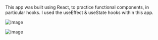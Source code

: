 This app was built using React, to practice functional components, in particular hooks. I used the useEffect & useState hooks within this app.

![image](https://user-images.githubusercontent.com/57953502/182467237-032dfbcf-b3b4-41a4-b24b-2d0a1387fb43.png)

![image](https://user-images.githubusercontent.com/57953502/182467268-2fe4fa16-c708-403e-a0a9-ea751aafff4d.png)
